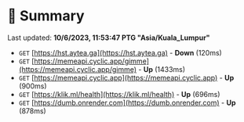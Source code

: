 # 📖 Summary
Last updated: **10/6/2023, 11:53:47 PTG "Asia/Kuala_Lumpur"**

- `GET` [https://hst.aytea.ga](https://hst.aytea.ga) - **Down** (120ms)
- `GET` [https://memeapi.cyclic.app/gimme](https://memeapi.cyclic.app/gimme) - **Up** (1433ms)
- `GET` [https://memeapi.cyclic.app](https://memeapi.cyclic.app) - **Up** (900ms)
- `GET` [https://klik.ml/health](https://klik.ml/health) - **Up** (696ms)
- `GET` [https://dumb.onrender.com](https://dumb.onrender.com) - **Up** (878ms)

